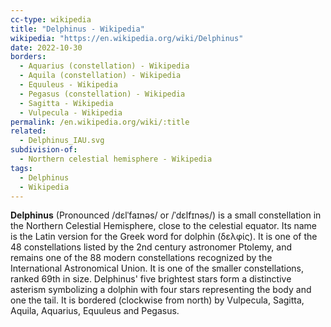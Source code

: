 ```yaml
---
cc-type: wikipedia
title: "Delphinus - Wikipedia"
wikipedia: "https://en.wikipedia.org/wiki/Delphinus"
date: 2022-10-30
borders:
  - Aquarius (constellation) - Wikipedia
  - Aquila (constellation) - Wikipedia
  - Equuleus - Wikipedia
  - Pegasus (constellation) - Wikipedia
  - Sagitta - Wikipedia
  - Vulpecula - Wikipedia
permalink: /en.wikipedia.org/wiki/:title
related:
  - Delphinus_IAU.svg
subdivision-of:
  - Northern celestial hemisphere - Wikipedia
tags:
  - Delphinus
  - Wikipedia
---
```

**Delphinus** (Pronounced /dɛlˈfaɪnəs/ or /ˈdɛlfɪnəs/) is a small constellation in the Northern Celestial Hemisphere, close to the celestial equator. Its name is the Latin version for the Greek word for dolphin (δελφίς). It is one of the 48 constellations listed by the 2nd century astronomer Ptolemy, and remains one of the 88 modern constellations recognized by the International Astronomical Union. It is one of the smaller constellations, ranked 69th in size. Delphinus' five brightest stars form a distinctive asterism symbolizing a dolphin with four stars representing the body and one the tail. It is bordered (clockwise from north) by Vulpecula, Sagitta, Aquila, Aquarius, Equuleus and Pegasus.